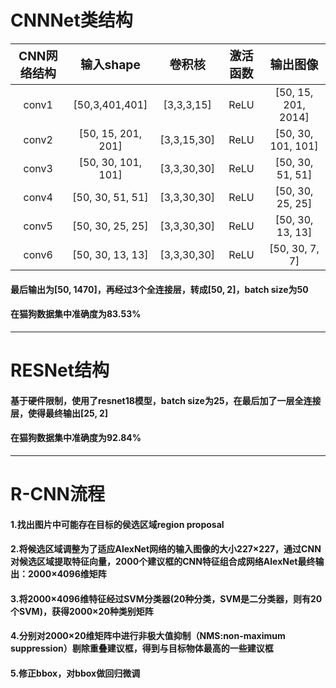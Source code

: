 # CNNNet类结构

| <big>CNN网络结构 |    <big>输入shape    |  <big>卷积核   | <big>激活函数 |      <big>输出图像      |
|:------------:|:------------------:|:-----------:|:---------:|:-------------------:|
|    conv1     |   [50,3,401,401]   | [3,3,3,15]  |   ReLU    | [50, 15, 201, 2014] |
|    conv2     | [50, 15, 201, 201] | [3,3,15,30] |   ReLU    | [50, 30, 101, 101]  |
|    conv3     | [50, 30, 101, 101] | [3,3,30,30] |   ReLU    |  [50, 30, 51, 51]   |
|    conv4     |  [50, 30, 51, 51]  | [3,3,30,30] |   ReLU    |  [50, 30, 25, 25]   |
|    conv5     |  [50, 30, 25, 25]  | [3,3,30,30] |   ReLU    |  [50, 30, 13, 13]   |
|    conv6     |  [50, 30, 13, 13]  | [3,3,30,30] |   ReLU    |   [50, 30, 7, 7]    |
#### 最后输出为[50, 1470]，再经过3个全连接层，转成[50, 2]，batch size为50
#### 在猫狗数据集中准确度为83.53%
***
# RESNet结构
#### 基于硬件限制，使用了resnet18模型，batch size为25，在最后加了一层全连接层，使得最终输出[25, 2]
#### 在猫狗数据集中准确度为92.84%
***
# R-CNN流程
#### 1.找出图片中可能存在目标的侯选区域region proposal
#### 2.将候选区域调整为了适应AlexNet网络的输入图像的大小227×227，通过CNN对候选区域提取特征向量，2000个建议框的CNN特征组合成网络AlexNet最终输出：2000×4096维矩阵
#### 3.将2000×4096维特征经过SVM分类器(20种分类，SVM是二分类器，则有20个SVM)，获得2000×20种类别矩阵
#### 4.分别对2000×20维矩阵中进行非极大值抑制（NMS:non-maximum suppression）剔除重叠建议框，得到与目标物体最高的一些建议框
#### 5.修正bbox，对bbox做回归微调